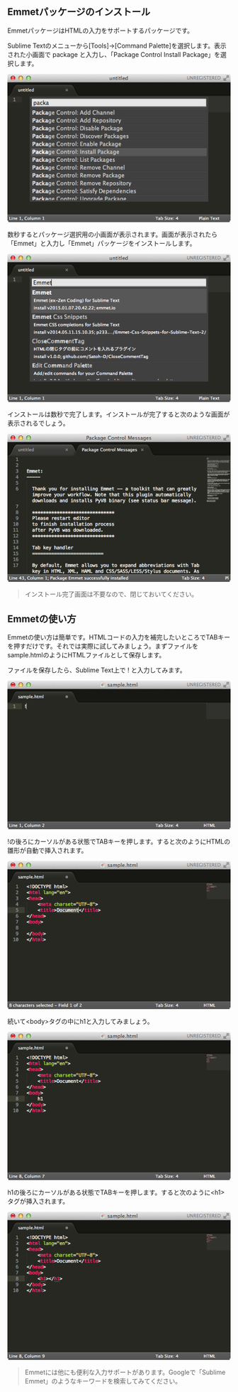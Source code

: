
## Emmetパッケージのインストール

EmmetパッケージはHTMLの入力をサポートするパッケージです。

Sublime Textのメニューから[Tools]->[Command Palette]を選択します。表示された小画面で package と入力し、「Package Control Install Package」を選択します。

![](./img/image0201.png)

数秒するとパッケージ選択用の小画面が表示されます。画面が表示されたら「Emmet」と入力し「Emmet」パッケージをインストールします。

![](./img/image0202.png)

インストールは数秒で完了します。インストールが完了すると次のような画面が表示されるでしょう。

![](./img/image0203.png)
 
> インストール完了画面は不要なので、閉じておいてください。

## Emmetの使い方

Emmetの使い方は簡単です。HTMLコードの入力を補完したいところでTABキーを押すだけです。それでは実際に試してみましょう。まずファイルをsample.htmlのようにHTMLファイルとして保存します。

ファイルを保存したら、Sublime Text上で ! と入力してみます。

![](./img/image0204.png)

!の後ろにカーソルがある状態でTABキーを押します。すると次のようにHTMLの雛形が自動で挿入されます。

![](./img/image0205.png)

続いて&lt;body&gt;タグの中にh1と入力してみましょう。

![](./img/image0206.png)

h1の後ろにカーソルがある状態でTABキーを押します。すると次のように&lt;h1&gt;タグが挿入されます。

![](./img/image0207.png)

> Emmetには他にも便利な入力サポートがあります。Googleで「Sublime Emmet」のようなキーワードを検索してみてください。

